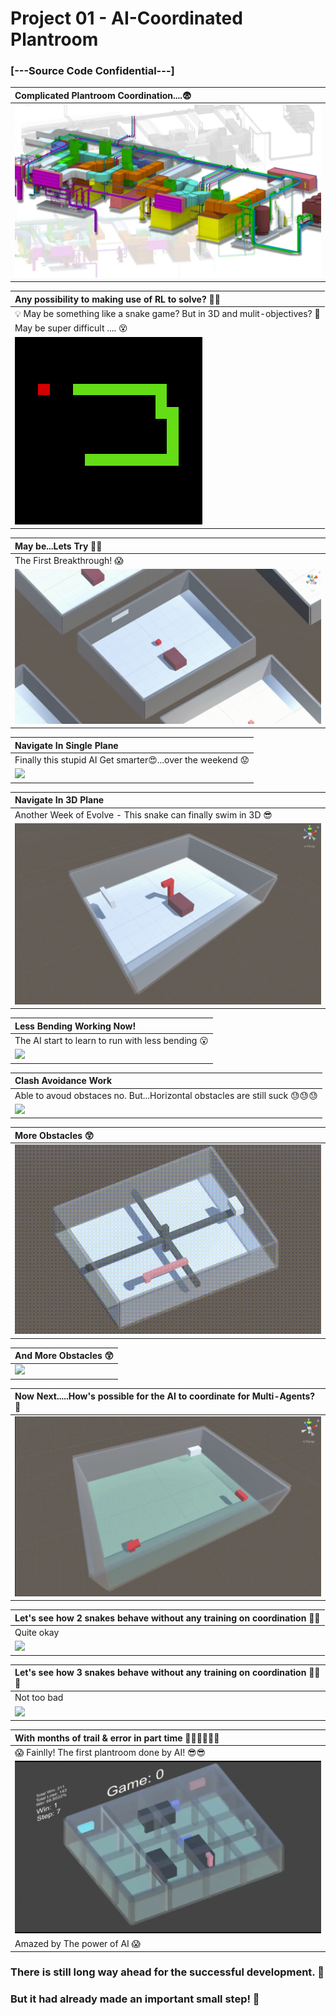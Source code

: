  # Project 01 - AI-Coordinated Plantroom
 ### [---Source Code Confidential---]


| Complicated Plantroom Coordination....:fearful:|
| :------------------ |
|![](Image/0-Complicated_Plantroom.jpg)|


| Any possibility to making use of RL to solve? :thinking::thinking: |
| :------------------ |
| :bulb: May be something like a snake game? But in 3D and mulit-objectives? :snake: |
| May be super difficult .... :dizzy_face: | 
|![](Image/0-Snake_Game.gif)|

| May be...Lets Try :eyes::eyes:|
| :------------------ |
| The First Breakthrough! :scream:|
|![](Image/01-The_First_Breakthrough.gif)|


| Navigate In Single Plane |
| :------------------ | 
| Finally this stupid AI Get smarter:heart_eyes:...over the weekend :worried:|
|![](Image/02-Navigate_In_Single_Plane.gif)|


| Navigate In 3D Plane |
| :------------------ | 
| Another Week of Evolve - This snake can finally swim in 3D :sunglasses: |
|![](Image/03-Navigate_in_3D_plane.gif)|


| Less Bending Working Now! |
| :------------------ | 
| The AI start to learn to run with less bending :open_mouth:|
|![](Image/04-Less_Bending_Work.gif)|


| Clash Avoidance Work |
| :------------------ | 
| Able to avoud obstaces no. But...Horizontal obstacles are still suck :sweat::sweat::sweat:|
|![](Image/05-Clash_Avoidance_Work.gif)|


| More Obstacles :astonished:|
| :------------------ | 
|![](Image/06-More_Obstacles.gif)|


| And More Obstacles :astonished:|
| :------------------ | 
|![](Image/07-More_Obstacles.gif)|


| Now Next.....How's possible for the AI to coordinate for Multi-Agents? :thinking:|
| :------------------ |
|![](Image/08-Possible_for_multi_agents.gif)|


| Let's see how 2 snakes behave without any training on coordination :snake::snake: |
| :------------------ |
| Quite okay |
|![](Image/09-2_snakes_untrained.gif)|

| Let's see how 3 snakes behave without any training on coordination :snake::snake::snake: |
| :------------------ |
| Not too bad |
|![](Image/10-3_snakes_untrained.gif)|

| With months of trail & error in part time :calendar::calendar::calendar::calendar::calendar::calendar:|
| :------------------ |
| :scream: Fainlly! The first plantroom done by AI! :sunglasses::sunglasses:|
|![](Image/11-First_Plantroom_Done_By_AI.gif)|
| Amazed by The power of AI :scream: |

<!-- |![](Image/0-2000_Years_Later.jpg)| -->
<!-- | :------------------ | -->
### There is still long way ahead for the successful development. :round_pushpin:
### But it had already made an important small step! :walking:

